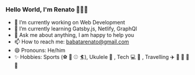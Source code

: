 ### Hello World, I'm Renato 👋👨‍💻 

- 🔭 I’m currently working on Web Development
- :blue_book: I’m currently learning Gatsby.js, Netlify, GraphQl 
- 💬 Ask me about anything, I am happy to help you
- 📫 How to reach me: babatarenato@gmail.com
- 😄 Pronouns: He/him
- :sparkles: Hobbies: Sports (:soccer: :basketball: :baseball: :surfer:), Ukulele :musical_score: , Tech :computer: :iphone: , Travelling :airplane: :tram: :car: :bus: :ship:
